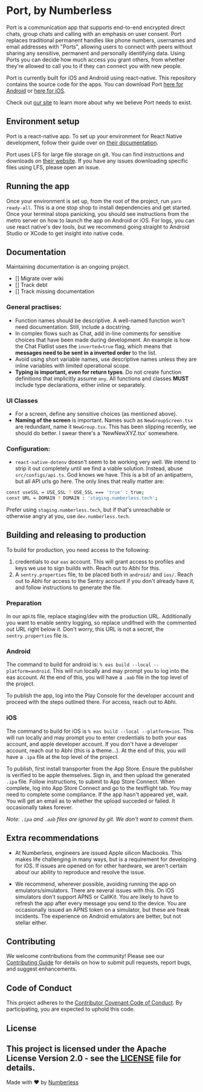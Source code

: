 # Port, by Numberless
Port is a communication app that supports end-to-end encrypted direct chats, group chats and calling with an emphasis on user consent. Port replaces traditional permanent handles like phone numbers, usernames and email addresses with "Ports", allowing users to connect with peers without sharing any sensitive, permanent and personally identifying data. Using Ports you can decide how much access you grant others, from whether they're allowed to call you to if they can connect you with new people.

Port is currently built for iOS and Android using react-native. This repository contains the source code for the apps. You can download Port [here for Android](https://play.google.com/store/apps/details?id=tech.numberless.port) or [here for iOS](https://apps.apple.com/ca/app/port-messenger/id6473122668).

Check out [our site](https://portmessenger.com/) to learn more about why we believe Port needs to exist.

## Environment setup
Port is a react-native app. To set up your environment for React Native development, follow their guide over on [their documentation](https://reactnative.dev/docs/0.78/environment-setup).

Port uses LFS for large file storage on git. You can find instructions and downloads on [their website](https://git-lfs.com/). If you have any issues downloading specific files using LFS, please open an issue.

## Running the app
Once your environment is set up, from the root of the project, run `yarn ready-all`. This is a one stop shop to install dependencies and get started. Once your terminal stops panicking, you should see instructions from the metro server on how to launch the app on Android or iOS. For logs, you can use react native's dev tools, but we recommend going straight to Android Studio or XCode to get insight into native code.

## Documentation
Maintaining documentation is an ongoing project.
- [] Migrate over wiki
- [] Track debt
- [] Track missing documentation

### General practises:

- Function names should be descriptive. A well-named function won't need documentation. Still, include a docstring.
- In complex flows such as Chat, add in-line comments for sensitive choices that have been made during development. An example is how the Chat Flatlist uses the `inverted=true` flag, which means that **messages need to be sent in a inverted order** to the list.
- Avoid using short variable names, use descriptive names unless they are inline variables with limited operational scope.
- **Typing is important, even for return types**. Do not create function definitions that implicitly assume `any`. All functions and classes **MUST** include type declarations, either inline or separately.

### UI Classes

- For a screen, define any sensitive choices (as mentioned above).
- **Naming of the screen** is important. Names such as `NewGroupScreen.tsx` are redundant, name it `NewGroup.tsx`. This has been slipping recently, we should do better. I swear there's a 'NewNewXYZ.tsx' somewhere.

### Configuration:
- `react-native-dotenv` doesn't seem to be working very well. We intend to strip it out completely until we find a viable solution. Instead, abuse `src/configs/api.ts`. God knows we have. This is a bit of an antipattern, but all API urls go here. The only lines that really matter are:
```bash
const useSSL = USE_SSL ? USE_SSL === 'true' : true;
const URL = DOMAIN ? DOMAIN : 'staging.numberless.tech';
```

Prefer using `staging.numberless.tech`, but if that's unreachable or otherwise angry at you, use `dev.numberless.tech`.

## Building and releasing to production

To build for production, you need access to the following:

1. credentials to our `eas` account. This will grant access to profiles and keys we use to sign builds with. Reach out to Abhi for this.
1. A `sentry.properties` file, to be placed both in `android/` and `ios/`. Reach out to Abhi for access to the Sentry account if you don't already have it, and follow instructions to generate the file.

### Preparation

In our api.ts file, replace staging/dev with the production URL. Additionally you want to enable sentry logging, so replace undifned with the commented out URL right below it. Don't worry, this URL is not a secret, the `sentry.properties` file is.

### Android

The command to build for android is: `% eas build --local --platform=android`. This will run locally and may prompt you to log into the eas account. At the end of this, you will have a `.aab` file in the top level of the project.

To publish the app, log into the Play Console for the developer account and proceed with the steps outlined there. For access, reach out to Abhi.

### iOS

The command to build for iOS is `% eas build --local --platform=ios`. This will run locally and may prompt you to enter credentials to both your eas account, and apple developer account. If you don't have a developer account, reach out to Abhi (this is a theme...). At the end of this, you will have a `.ipa` file at the top level of the project.

To publish, first install transporter from the App Store. Ensure the publisher is verified to be apple themselves. Sign in, and then upload the generated `.ipa` file. Follow instructions, to submit to App Store Connect. When complete, log into App Store Connect and go to the testflight tab. You may need to complete some compliance. If the app hasn't appeared yet, wait. You will get an email as to whether the upload succeded or failed. It occasionally takes forever.

_Note: `.ipa` and `.aab` files are ignored by git. We don't want to commit them._

## Extra recommendations
- At Numberless, engineers are issued Apple silicon Macbooks. This makes life challenging in many ways, but is a requirement for developing for iOS. If issues are opened on for other hardware, we aren't certain about our ability to reproduce and resolve the issue.

- We recommend, wherever possible, avoiding running the app on emulators/simulators. There are several issues with this. On iOS simulators don't support APNS or CallKit. You are likely to have to refresh the app after every message you send to the device. You are occasionally issued an APNS token on a simulator, but these are freak incidents. The experience on Android emulators are better, but not stellar either.

## Contributing

We welcome contributions from the community! Please see our [Contributing Guide](CONTRIBUTING.md) for details on how to submit pull requests, report bugs, and suggest enhancements.

## Code of Conduct

This project adheres to the [Contributor Covenant Code of Conduct](CODE_OF_CONDUCT.md). By participating, you are expected to uphold this code.

## License

This project is licensed under the Apache License Version 2.0 - see the [LICENSE](LICENSE) file for details.
---

Made with ❤️ by [Numberless](https://numberless.tech)